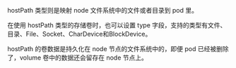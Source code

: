 hostPath 类型则是映射 node 文件系统中的文件或者目录到 pod 里。

在使用 hostPath 类型的存储卷时，也可以设置 type 字段，支持的类型有文件、目录、File、Socket、CharDevice和BlockDevice。

hostPath 的卷数据是持久化在 node 节点的文件系统中的，即便 pod 已经被删除了，volume 卷中的数据还会留存在 node 节点上。

